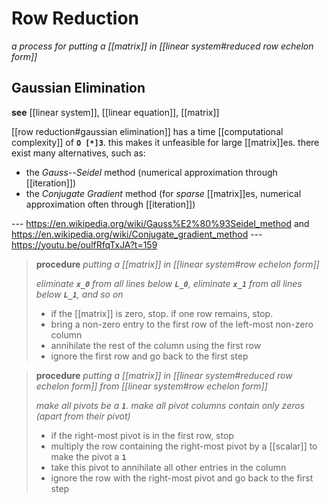 # Row Reduction

_a process for putting a [[matrix]] in [[linear system#reduced row echelon form]]_

## Gaussian Elimination

**see** [[linear system]], [[linear equation]], [[matrix]]

[[row reduction#gaussian elimination]] has a time [[computational complexity]] of **`O [*]3`**. this makes it unfeasible for large [[matrix]]es. there exist many alternatives, such as:

- the _Gauss--Seidel_ method (numerical approximation through [[iteration]])
- the _Conjugate Gradient_ method (for _sparse_ [[matrix]]es, numerical approximation often through [[iteration]])

--- <https://en.wikipedia.org/wiki/Gauss%E2%80%93Seidel_method> and <https://en.wikipedia.org/wiki/Conjugate_gradient_method> --- <https://youtu.be/oulfRfqTxJA?t=159>

> **procedure** _putting a [[matrix]] in [[linear system#row echelon form]]_
>
> _eliminate **`x_0`** from all lines below **`L_0`**, eliminate **`x_1`** from all lines below **`L_1`**, and so on_
>
> - if the [[matrix]] is zero, stop. if one row remains, stop.
> - bring a non-zero entry to the first row of the left-most non-zero column
> - annihilate the rest of the column using the first row
> - ignore the first row and go back to the first step

> **procedure** _putting a [[matrix]] in [[linear system#reduced row echelon form]] from [[linear system#row echelon form]]_
>
> _make all pivots be a **`1`**. make all pivot columns contain only zeros (apart from their pivot)_
>
> - if the right-most pivot is in the first row, stop
> - multiply the row containing the right-most pivot by a [[scalar]] to make the pivot a **`1`**
> - take this pivot to annihilate all other entries in the column
> - ignore the row with the right-most pivot and go back to the first step
